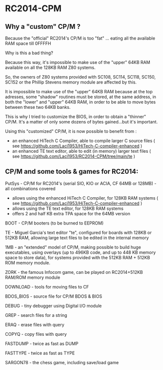 # RC2014-CPM

Why a "custom" CP/M ?
---------------------

Because the "official" RC2014's CP/M is too "fat" ... eating all the available RAM space till 0FFFFH

Why is this a bad thing?

Because this way, it's impossible to make use of the "upper" 64KB RAM available on all the 128KB RAM Z80 systems.

So, the owners of Z80 systems provided with SC108, SC114, SC118, SC150, SC152 or the Phillip Stevens memory module are affected by this.

It is impossible to make use of the "upper" 64KB RAM because at the top adresses, some "shadow" routines must be stored, at the same address,
in both the "lower" and "upper" 64KB RAM, in order to be able to move bytes between these two 64KB banks.

This is why I tried to customize the BIOS, in order to obtain a "thinner" CP/M.
It's a matter of only some dozens of bytes gained...but it's important.

Using this "customized" CP/M, it is now possible to benefit from :

- an enhanced HiTech C Compiler, able to compile larger C source files ( see https://github.com/Laci1953/HiTech-C-compiler-enhanced )
- an enhanced TE text editor, able to edit (in memory) larger text files ( see https://github.com/Laci1953/RC2014-CPM/tree/main/te )

CP/M and some tools & games for RC2014:
---------------------------------------

PutSys - CP/M for RC2014's (serial SIO, KIO or ACIA, CF 64MB or 128MB) - all combinations covered
- allows using the enhanced HiTech C Compiler, for 128KB RAM systems ( see https://github.com/Laci1953/HiTech-C-compiler-enhanced )    
- allows using the TE text editor, for 128KB RAM systems
- offers 2 and half KB extra TPA space for the 64MB version

BOOT - CP/M booters (to be burned to EEPROM)

TE - Miguel Garcia's text editor "te", configured for boards with 128KB or 512KB RAM, allowing large text files to be edited in the internal memory

1MB - an "extended" model of CP/M, making possible to build huge executables, using overlays (up to 496KB code, and up to 448 KB memory space to store data),
for systems provided with the 512KB RAM + 512KB ROM memory module.

ZORK - the famous Infocom game, can be played on RC2014+512KB RAM/ROM memory module

DOWNLOAD - tools for moving files to CF

BDOS_BIOS - source file for CP/M BDOS & BIOS

DEBUG - tiny debugger using Digital I/O module

GREP - search files for a string

ERAQ - erase files with query

COPYQ - copy files with query

FASTDUMP - twice as fast as DUMP

FASTTYPE - twice as fast as TYPE

SARGON78 - the chess game, including save/load game

